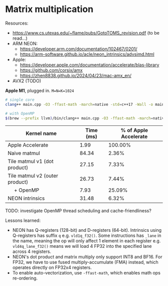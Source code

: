 # Matrix multiplication

Resources:
- https://www.cs.utexas.edu/~flame/pubs/GotoTOMS_revision.pdf (to be read...)
- ARM NEON:
  - https://developer.arm.com/documentation/102467/0201/
  - https://arm-software.github.io/acle/neon_intrinsics/advsimd.html
- Apple:
  - https://developer.apple.com/documentation/accelerate/blas-library
  - https://github.com/corsix/amx
  - https://zhen8838.github.io/2024/04/23/mac-amx_en/
- AVX2 (TODO)

**Apple M1**, plugged in. `M=N=K=1024`

```bash
# single core
clang++ main.cpp -O3 -ffast-math -march=native -std=c++17 -Wall -o main -framework Accelerate -DACCELERATE_NEW_LAPACK && ./main

# with OpenMP
$(brew --prefix llvm)/bin/clang++ main.cpp -O3 -ffast-math -march=native -std=c++17 -Wall -fopenmp -o main -framework Accelerate -DACCELERATE_NEW_LAPACK && ./main

```

Kernel name                    | Time (ms) | % of Apple Accelerate
-------------------------------|-----------|----------------------
Apple Accelerate               |      1.99 | 100.00%
Naive matmul                   |     84.34 |   2.36%
Tile matmul v1 (dot product)   |     27.15 |   7.33%
Tile matmul v2 (outer product) |     26.73 |   7.44%
&emsp; + OpenMP                |      7.93 |  25.09%
NEON intrinsics                |     31.48 |   6.32%

TODO: investigate OpenMP thread scheduling and cache-friendliness?

Lessons learned:
- NEON has Q-registers (128-bit) and D-registers (64-bit). Intrinsics using Q-registers has suffix `q` e.g. `vld1q_f32()`. Some instructions has `_lane` in the name, meaning the op will only affect 1 element in each register e.g. `vld4q_lane_f32()` means we will load 4 FP32 into the specified lane across 4 registers.
- NEON's dot product and matrix multiply only support INT8 and BF16. For FP32, we have to use fused multiply-accumulate (FMA) instead, which operates directly on FP32x4 registers.
- To enable auto-vectorization, use `-ffast-math`, which enables math ops re-ordering.
